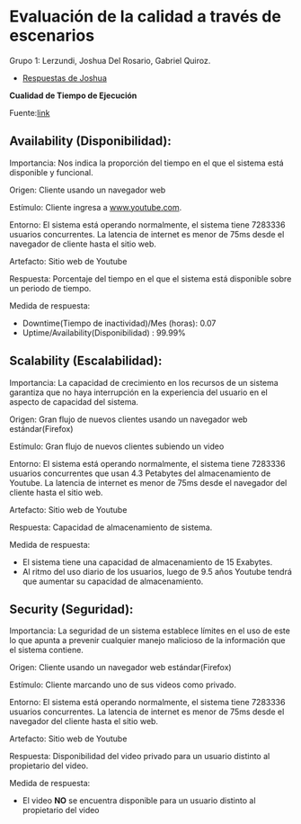 # Evaluación de la calidad a través de escenarios
Grupo 1: Lerzundi, Joshua Del Rosario, Gabriel Quiroz.

- [Respuestas de Joshua](https://github.com/Dgafecb/CC3S2A/blob/master/ActividadAtributosCalidadEscenarios.md)


**Cualidad de Tiempo de Ejecución**

Fuente:[link](https://learn.microsoft.com/en-us/previous-versions/msp-n-p/ee658094(v=pandp.10))

## Availability (Disponibilidad):
Importancia: Nos indica la proporción del tiempo en el que el sistema está disponible y funcional.

Origen: Cliente usando un navegador web 

Estímulo: Cliente ingresa a www.youtube.com.

Entorno: El sistema está operando normalmente, el sistema tiene 7283336 usuarios concurrentes. La latencia de internet es menor de 75ms desde el
navegador de cliente hasta el sitio web.

Artefacto: Sitio web de Youtube

Respuesta: Porcentaje del tiempo en el que el sistema está disponible sobre un periodo de tiempo.

Medida de respuesta:
-   Downtime(Tiempo de inactividad)/Mes (horas): 0.07
-   Uptime/Availability(Disponibilidad) : 99.99%

## Scalability (Escalabilidad):
Importancia: La capacidad de crecimiento en los recursos de un sistema garantiza que no haya interrupción en la experiencia del usuario en el aspecto de capacidad del sistema.

Origen: Gran flujo de nuevos clientes usando un navegador web estándar(Firefox)

Estímulo: Gran flujo de nuevos clientes subiendo un video

Entorno: El sistema está operando normalmente, el sistema tiene 7283336 usuarios concurrentes que usan 4.3 Petabytes del almacenamiento de Youtube. La latencia de internet es menor de 75ms desde el navegador del cliente hasta el sitio web.

Artefacto: Sitio web de Youtube

Respuesta: Capacidad de almacenamiento de sistema.

Medida de respuesta:
-   El sistema tiene una capacidad de almacenamiento de 15 Exabytes.
-   Al ritmo del uso diario de los usuarios, luego de 9.5 años Youtube tendrá que aumentar su capacidad de almacenamiento.  

## Security (Seguridad):
Importancia: La seguridad de un sistema establece límites en el uso de este lo que apunta a prevenir cualquier 
manejo malicioso de la información que el sistema contiene.

Origen: Cliente usando un navegador web estándar(Firefox)

Estímulo: Cliente marcando uno de sus videos como privado.

Entorno: El sistema está operando normalmente, el sistema tiene 7283336 usuarios concurrentes. La latencia de internet es menor de 75ms desde el navegador del cliente hasta el sitio web.

Artefacto: Sitio web de Youtube

Respuesta: Disponibilidad del video privado para un usuario distinto al propietario del video.

Medida de respuesta:
-   El video **NO** se encuentra disponible para un usuario distinto al propietario del video